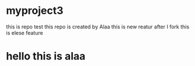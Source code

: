# myproject3
this is repo test
this repo is created by Alaa
this is new reatur after I fork
this is elese feature
<h1>hello this is alaa</h1>
